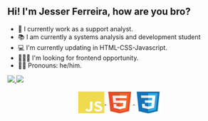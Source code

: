 ## Hi! I'm Jesser Ferreira, how are you bro?

- 👔 I currently work as a support analyst.
- 📚 I am currently a systems analysis and development student
- 💻 I'm currently updating in HTML-CSS-Javascript.
- 👨🏻‍💻 I'm looking for frontend opportunity.
- 🧔🏻 Pronouns: he/him.

<div align="left">
  <a href="https://github.com/jesserferreira">
  <img height="140em" src="https://github-readme-stats.vercel.app/api?username=jesserferreira&show_icons=true&theme=tokyonight&include_all_commits=true&count_private=true"/>
  <img height="140em" src="https://github-readme-stats.vercel.app/api/top-langs/?username=jesserferreira&layout=compact&langs_count=7&theme=tokyonight"/>
</div>
  
  <div align="center" style="display: inline_block"><br>
  <img align="center" alt="Rafa-Js" height="50" width="60" src="https://raw.githubusercontent.com/devicons/devicon/master/icons/javascript/javascript-plain.svg">
  <img align="center" alt="Rafa-HTML" height="50" width="60" src="https://raw.githubusercontent.com/devicons/devicon/master/icons/html5/html5-original.svg">
  <img align="center" alt="Rafa-CSS" height="50" width="60" src="https://raw.githubusercontent.com/devicons/devicon/master/icons/css3/css3-original.svg">
</div>
